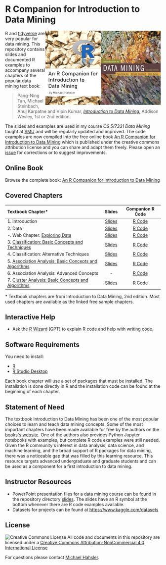# R Companion for Introduction to Data Mining

<img src="assets/book_small_e2.jpg" align="right">
<img src="assets/cover_small.png" align="right">

R and [tidyverse](https://www.tidyverse.org/) are very popular for data mining.
This repository contains slides and documented R examples to accompany several
chapters of the popular data mining text book:

> Pang-Ning Tan, Michael Steinbach, Anuj Karpatne and Vipin Kumar, 
[_Introduction to Data Mining,_](https://www-users.cs.umn.edu/~kumar001/dmbook/index.php) Addison Wesley, 1st or 2nd edition.

The slides and examples are used in my course _CS 5/7331 Data Mining_ taught at
[SMU](https://www.smu.edu/) and will be regularly updated and improved.  The
code examples are now compiled into the free online book [An R Companion for
Introduction to Data
Mining](https://mhahsler.github.io/Introduction_to_Data_Mining_R_Examples/book/)
which is published under the creative commons attribution license and you can
share and adapt them freely. Please open an [issue](issues)  for corrections or
to suggest improvements. 

## Online Book

Browse the complete book: [An R Companion for
Introduction to Data
Mining](https://mhahsler.github.io/Introduction_to_Data_Mining_R_Examples/book/)


## Covered Chapters

| Textbook Chapter* | Slides | Companion R Code |  
| :--------| :---: | :----: |
| 1. Introduction | [Slides](https://mhahsler.github.io/Introduction_to_Data_Mining_R_Examples/slides/chap1_intro.pdf) | [R Code](https://mhahsler.github.io/Introduction_to_Data_Mining_R_Examples/book/introduction.html) |
| 2. Data | [Slides](https://mhahsler.github.io/Introduction_to_Data_Mining_R_Examples/slides/chap2_data.pdf) | [R Code](https://mhahsler.github.io/Introduction_to_Data_Mining_R_Examples/book/data.html) | 
| -. Web Chapter: [Exploring Data](https://www-users.cse.umn.edu/~kumar001/dmbook/data_exploration_1st_edition.pdf) | [Slides](https://mhahsler.github.io/Introduction_to_Data_Mining_R_Examples/slides/chap2_exploration.pdf) | [R Code](https://mhahsler.github.io/Introduction_to_Data_Mining_R_Examples/book/data.html#exploring-data)  | 
| 3. [Classification: Basic Concepts and Techniques](https://www-users.cs.umn.edu/~kumar001/dmbook/ch3_classification.pdf) | [Slides](https://mhahsler.github.io/Introduction_to_Data_Mining_R_Examples/slides/chap3_basic_classification.pdf) | [R Code](https://mhahsler.github.io/Introduction_to_Data_Mining_R_Examples/book/classification-basic-concepts-and-techniques.html) | 
| 4. Classification: Alternative Techniques |    [Slides](https://mhahsler.github.io/Introduction_to_Data_Mining_R_Examples/slides/chap4_alternative_classification.pdf) | [R Code](https://mhahsler.github.io/Introduction_to_Data_Mining_R_Examples/book/classification-alternative-techniques.html) |
| 5. [Association Analysis: Basic Concepts and Algorithms](https://www-users.cs.umn.edu/~kumar001/dmbook/ch5_association_analysis.pdf) | [Slides](https://mhahsler.github.io/Introduction_to_Data_Mining_R_Examples/slides/chap5_basic_association_analysis.pdf) | [R Code](https://mhahsler.github.io/Introduction_to_Data_Mining_R_Examples/book/association-analysis-basic-concepts-and-algorithms.html) |
| 6. Association Analysis: Advanced Concepts | - | [R Code](https://mhahsler.github.io/Introduction_to_Data_Mining_R_Examples/book/association-analysis-advanced-concepts.html) |
| 7. [Cluster Analysis: Basic Concepts and Algorithms](https://www-users.cs.umn.edu/~kumar001/dmbook/ch7_clustering.pdf) | [Slides](https://mhahsler.github.io/Introduction_to_Data_Mining_R_Examples/slides/chap7_basic_cluster_analysis.pdf) | [R Code](https://mhahsler.github.io/Introduction_to_Data_Mining_R_Examples/book/clustering-analysis.html) | 

\* Textbook chapters are from Introduction to Data Mining, 2nd edition. 
Most used chapters are available as the linked free sample chapters.

## Interactive Help

* Ask the [R Wizard](https://chatgpt.com/g/g-TgjKDuQwZ-r-wizard) (GPT) to explain R code
 and help with writing code.
 
  
## Software Requirements

You need to install:

* [R](https://cran.r-project.org/)
* [R Studio Desktop](https://posit.co/products/open-source/rstudio/)

Each book chapter will use a set of packages that must be installed. The
installation is done directly in R and the installation code can be found at
the beginning of each chapter. 

## Statement of Need

The textbook Introduction to Data Mining has been one of the most
popular choices to learn and teach data mining concepts.  Some of the most
important chapters have been made available for free by the authors on the
[books's website](https://www-users.cse.umn.edu/~kumar001/dmbook/index.php).
One of the authors also provides Python Jupyter notebooks with examples, but
complete R code examples were still needed. Given the R community's interest in
data analysis, data science, and machine learning, and the broad support of R
packages for data mining, there was a noticeable gap that was filled by this
learning resource.  This resource targets advanced undergraduate and graduate
students and can be used as a component for a first introduction to data
mining.


## Instructor Resources

* PowerPoint presentation files for a data mining course can be found in the
  repository directory [slides](slides).  The slides have an R symbol at the
bottom whenever there are R code examples available.
* Datasets for projects can be found at https://www.kaggle.com/datasets



## License
![Creative Commons License](https://i.creativecommons.org/l/by-nc/4.0/88x31.png)
All code and documents in this repository are licensed under a [Creative Commons Attribution-NonCommercial 4.0 International License](http://creativecommons.org/licenses/by-nc/4.0/)

 
For questions please contact [Michael Hahsler](http://michael.hahsler.net).
